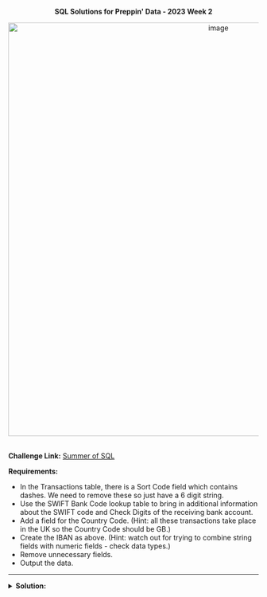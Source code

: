 **<div align="center"> SQL Solutions for Preppin' Data - 2023 Week 2 </div>**

<div align="center"> 
<img width="830" alt="image" src="https://github.com/afnfyz/sql_challenges/assets/124072294/305157ec-efc4-44a8-908d-3e95224a2825">
</div>

<br>

**Challenge Link:** [Summer of SQL](https://github.com/wjsutton/the_summer_of_sql)

**Requirements:**
- In the Transactions table, there is a Sort Code field which contains dashes. We need to remove these so just have a 6 digit string.
- Use the SWIFT Bank Code lookup table to bring in additional information about the SWIFT code and Check Digits of the receiving bank account.
- Add a field for the Country Code. (Hint: all these transactions take place in the UK so the Country Code should be GB.)
- Create the IBAN as above. (Hint: watch out for trying to combine string fields with numeric fields - check data types.)
- Remove unnecessary fields.
- Output the data.

---

<details>
<summary><strong>Solution:</strong></summary>

```sql
SELECT
    transaction_id,
    'GB' || check_digits || swift_code || regexp_replace(sort_code, '-', '', 'g') || account_number AS IBAN
FROM pd2023_wk02_transactions AS transactions
JOIN pd2023_wk02_swift_codes AS swift ON transactions.bank = swift.bank
LIMIT 100;
```
</details>
